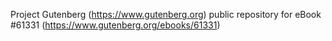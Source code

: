 Project Gutenberg (https://www.gutenberg.org) public repository for
eBook #61331 (https://www.gutenberg.org/ebooks/61331)

